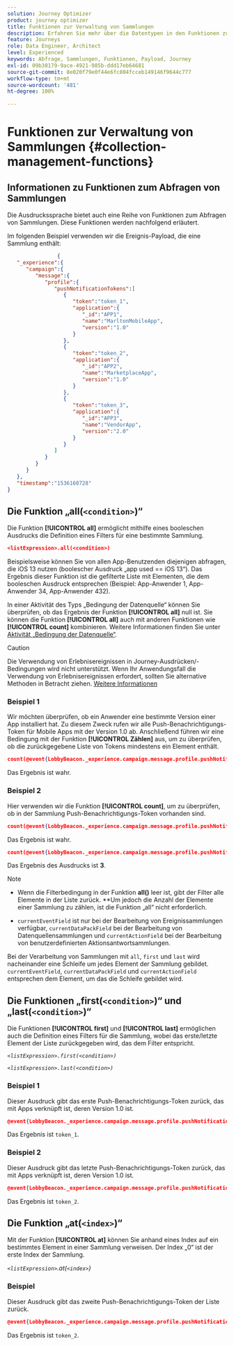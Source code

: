 ```yaml
---
solution: Journey Optimizer
product: journey optimizer
title: Funktionen zur Verwaltung von Sammlungen
description: Erfahren Sie mehr über die Datentypen in den Funktionen zur Verwaltung von Sammlungen
feature: Journeys
role: Data Engineer, Architect
level: Experienced
keywords: Abfrage, Sammlungen, Funktionen, Payload, Journey
exl-id: 09b38179-9ace-4921-985b-ddd17eb64681
source-git-commit: 8e020f79e0f44e6fc804fcceb149146f9644c777
workflow-type: tm+mt
source-wordcount: '481'
ht-degree: 100%

---
```


# Funktionen zur Verwaltung von Sammlungen {#collection-management-functions}


## Informationen zu Funktionen zum Abfragen von Sammlungen

Die Ausdruckssprache bietet auch eine Reihe von Funktionen zum Abfragen von Sammlungen. Diese Funktionen werden nachfolgend erläutert.

Im folgenden Beispiel verwenden wir die Ereignis-Payload, die eine Sammlung enthält:

```json
                { 
   "_experience":{ 
      "campaign":{ 
         "message":{ 
            "profile":{ 
               "pushNotificationTokens":[ 
                  { 
                     "token":"token_1",
                     "application":{ 
                        "_id":"APP1",
                        "name":"MarltonMobileApp",
                        "version":"1.0"
                     }
                  },
                  { 
                     "token":"token_2",
                     "application":{ 
                        "_id":"APP2",
                        "name":"MarketplaceApp",
                        "version":"1.0"
                     }
                  },
                  { 
                     "token":"token_3",
                     "application":{ 
                        "_id":"APP3",
                        "name":"VendorApp",
                        "version":"2.0"
                     }
                  }
               ]
            }
         }
      }
   },
   "timestamp":"1536160728"
}
```

## Die Funktion „all(`<condition>`)“

Die Funktion **[!UICONTROL all]** ermöglicht mithilfe eines booleschen Ausdrucks die Definition eines Filters für eine bestimmte Sammlung.

```json
<listExpression>.all(<condition>)
```

Beispielsweise können Sie von allen App-Benutzenden diejenigen abfragen, die iOS 13 nutzen (boolescher Ausdruck „app used == iOS 13“). Das Ergebnis dieser Funktion ist die gefilterte Liste mit Elementen, die dem booleschen Ausdruck entsprechen (Beispiel: App-Anwender 1, App-Anwender 34, App-Anwender 432).

In einer Aktivität des Typs „Bedingung der Datenquelle“ können Sie überprüfen, ob das Ergebnis der Funktion **[!UICONTROL all]** null ist. Sie können die Funktion **[!UICONTROL all]** auch mit anderen Funktionen wie **[!UICONTROL count]** kombinieren. Weitere Informationen finden Sie unter [Aktivität „Bedingung der Datenquelle“](../condition-activity.md#data_source_condition).


>[!CAUTION]
>
>Die Verwendung von Erlebnisereignissen in Journey-Ausdrücken/-Bedingungen wird nicht unterstützt. Wenn Ihr Anwendungsfall die Verwendung von Erlebnisereignissen erfordert, sollten Sie alternative Methoden in Betracht ziehen. [Weitere Informationen](../exp-event-lookup.md)

### Beispiel 1

Wir möchten überprüfen, ob ein Anwender eine bestimmte Version einer App installiert hat. Zu diesem Zweck rufen wir alle Push-Benachrichtigungs-Token für Mobile Apps mit der Version 1.0 ab. Anschließend führen wir eine Bedingung mit der Funktion **[!UICONTROL Zählen]** aus, um zu überprüfen, ob die zurückgegebene Liste von Tokens mindestens ein Element enthält.

```json
count(@event{LobbyBeacon._experience.campaign.message.profile.pushNotificationTokens.all(currentEventField.application.version == "1.0").token}) > 0
```

Das Ergebnis ist wahr.

### Beispiel 2

Hier verwenden wir die Funktion **[!UICONTROL count]**, um zu überprüfen, ob in der Sammlung Push-Benachrichtigungs-Token vorhanden sind.

```json
count(@event{LobbyBeacon._experience.campaign.message.profile.pushNotificationTokens.all().token}) > 0
```


Das Ergebnis ist wahr.


```json
count(@event{LobbyBeacon._experience.campaign.message.profile.pushNotificationTokens.token})
```

Das Ergebnis des Ausdrucks ist **3**.


>[!NOTE]
>
>* Wenn die Filterbedingung in der Funktion **all()** leer ist, gibt der Filter alle Elemente in der Liste zurück. **Um jedoch die Anzahl der Elemente einer Sammlung zu zählen, ist die Funktion „all“ nicht erforderlich.
>
>* `currentEventField` ist nur bei der Bearbeitung von Ereignissammlungen verfügbar, `currentDataPackField` bei der Bearbeitung von Datenquellensammlungen und `currentActionField` bei der Bearbeitung von benutzerdefinierten Aktionsantwortsammlungen.
>
>  Bei der Verarbeitung von Sammlungen mit `all`, `first` und `last` wird nacheinander eine Schleife um jedes Element der Sammlung gebildet. `currentEventField`, `currentDataPackField` und `currentActionField` entsprechen dem Element, um das die Schleife gebildet wird.


## Die Funktionen „first(`<condition>`)“ und „last(`<condition>`)“

Die Funktionen **[!UICONTROL first]** und **[!UICONTROL last]** ermöglichen auch die Definition eines Filters für die Sammlung, wobei das erste/letzte Element der Liste zurückgegeben wird, das dem Filter entspricht.

_`<listExpression>.first(<condition>)`_

_`<listExpression>.last(<condition>)`_

### Beispiel 1

Dieser Ausdruck gibt das erste Push-Benachrichtigungs-Token zurück, das mit Apps verknüpft ist, deren Version 1.0 ist.


```json
@event{LobbyBeacon._experience.campaign.message.profile.pushNotificationTokens.first(currentEventField.application.version == "1.0").token}
```

Das Ergebnis ist `token_1`.

### Beispiel 2

Dieser Ausdruck gibt das letzte Push-Benachrichtigungs-Token zurück, das mit Apps verknüpft ist, deren Version 1.0 ist.


```json
@event{LobbyBeacon._experience.campaign.message.profile.pushNotificationTokens.last(currentEventField.application.version == "1.0").token}
```

Das Ergebnis ist `token_2`.

## Die Funktion „at(`<index>`)“

Mit der Funktion **[!UICONTROL at]** können Sie anhand eines Index auf ein bestimmtes Element in einer Sammlung verweisen.
Der Index „0“ ist der erste Index der Sammlung.

_`<listExpression>`.at(`<index>`)_

### Beispiel

Dieser Ausdruck gibt das zweite Push-Benachrichtigungs-Token der Liste zurück.


```json
@event{LobbyBeacon._experience.campaign.message.profile.pushNotificationTokens.at(1).token}`
```

Das Ergebnis ist `token_2`.